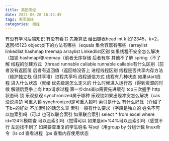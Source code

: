 ```yaml
---
title: 美团面经
date: 2021-06-28 16:42:45
tags: 美团面经
categories: 面经
---
```


有没有学习后端知识 有没有看书
先撕算法 给出链表head int k 如12345，k=2，返回45123
object类下的方法有哪些（equals
集合容器有哪些（arraylist linkedlist hashmap treemap
arraylist Linkedlist区别 如果线程不安全怎么解决（加锁
hashmap和treemap（前者无序存储 后者有序 其他不了解
spring（不了解
线程的创建方式（thread runnable callable
runnable callable有什么区别（前者没有返回值 后者有返回值（返回啥没答上
进程线程区别 线程是否共享内存方法（维护独立栈 但共享堆）进程共享吗 线程通信方式
线程有几种状态
如果start线程 进入什么状态（就绪
优先级是怎么定义的
什么时候进入运行态（得到资源的时候 解锁后竞争上岗
http请求过程 第一步dns查ip需要先进缓存
tcp三次握手
http状态码
锁
乐观悲观 synchronized属于哪种
乐观锁如果出现冲突怎么解决（cas没说清楚
可重入锁
synchronized是可重入锁吗
索引是什么 有什么好处（介绍了下b+的好处
不加索引的话怎么查
索引一般有什么要求（字段是独立的
姓名不可以加索引吗（可以 也可以联合索引
如果联合索引 select * from excel where id=124%模糊查 可以走索引吗（觉得可以
如果是id=%4%可以走索引吗（感觉不行 左边找不到了
如果要查重复的学生姓名 写sql（用group by 分组计数
linux命令（ls cd
查看进程（ps
查看内存使用状态